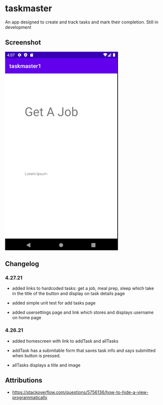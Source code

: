 # taskmaster

An app designed to create and track tasks and mark their completion. Still in development

## Screenshot

![](screenshots/task-details.PNG)

## Changelog

### 4.27.21

- added links to hardcoded tasks: get a job, meal prep, sleep which take in the title of the button and display on task details page

- added simple unit test for add tasks page

- added usersettings page and link which stores and displays username on home page

### 4.26.21

- added homescreen with link to addTask and allTasks

- addTask has a submitable form that saves task info and says submitted when button is pressed.

- allTasks displays a title and image



## Attributions

- https://stackoverflow.com/questions/5756136/how-to-hide-a-view-programmatically